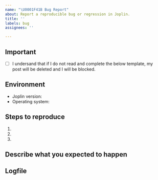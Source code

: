 ```yaml
---
name: "\U0001F41B Bug Report"
about: Report a reproducible bug or regression in Joplin.
title: ''
labels: bug
assignees: ''

---
```


## Important

- [ ] I undersand that if I do not read and complete the below template, my post will be deleted and I will be blocked.

<!--
  Please provide a clear and concise description of what the bug is. (In the section Steps To Reproduce.)
  Include screenshots for UI problems if needed.
  Please test using the latest Joplin release to make sure your issue has not already been fixed.
-->

<!--
  IMPORTANT: If you are reporting a clipper bug, please include an example URL that shows the issue.
  Without the URL the issue is likely to be closed.
-->

## Environment

<!-- On desktop, open the About dialog and simply copy and paste its content here -->

- Joplin version: 
- Operating system:

<!--
  Operating system can be one of: macOS, Linux, Windows, Android, iOS, terminal
  Please also specificy the specific version (eg. Windows 10, macOS 12.5, etc.)
-->

## Steps to reproduce

1. 
2. 
3. 

<!-- Issues without reproduction steps are likely to stall. -->

## Describe what you expected to happen



## Logfile

<!--
  Please attach a debug log. Issues without a debug log are likely to stall.
  For information on how to collect a log file: https://joplinapp.org/help/apps/debugging/
-->
